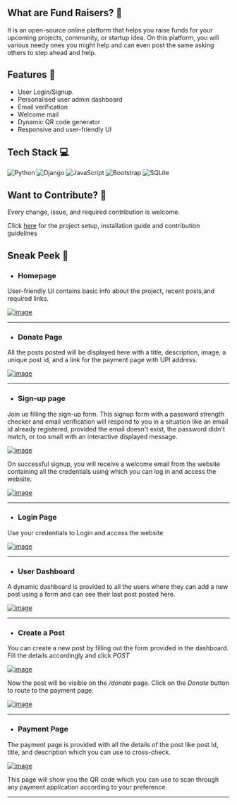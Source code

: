 ## What are Fund Raisers? 🤔
It is an open-source online platform that helps you raise funds for your upcoming projects, community, or startup idea. On this platform, you will various needy ones you might help and can even post the same asking others to step ahead and help.

## Features 💫
+ User Login/Signup.
+ Personalised user admin dashboard
+ Email verification
+ Welcome mail 
+ Dynamic QR code generator
+ Responsive and user-friendly UI

## Tech Stack 💻
![Python](https://img.shields.io/badge/python-3670A0?style=for-the-badge&logo=python&logoColor=ffdd54) ![Django](https://img.shields.io/badge/django-%23092E20.svg?style=for-the-badge&logo=django&logoColor=white) ![JavaScript](https://img.shields.io/badge/javascript-%23323330.svg?style=for-the-badge&logo=javascript&logoColor=%23F7DF1E) ![Bootstrap](https://img.shields.io/badge/bootstrap-%23563D7C.svg?style=for-the-badge&logo=bootstrap&logoColor=white) ![SQLite](https://img.shields.io/badge/sqlite-%2307405e.svg?style=for-the-badge&logo=sqlite&logoColor=white)

## Want to Contribute? 🤝

Every change, issue, and required contribution is welcome.


Click [here]('./contribution.md) for the project setup, installation guide and contribution guidelines

## Sneak Peek 👀

+ ### **Homepage** 
User-friendly UI contains basic info about the project, recent posts,and required links.

[![image](https://www.linkpicture.com/q/fundsHomepage.png)](https://www.linkpicture.com/view.php?img=LPic630058d665011415661358)

---
+ ### **Donate Page**
All the posts posted will be displayed here with a title, description, image, a unique post id, and a link for the payment page with UPI address.

[![image](https://www.linkpicture.com/q/loginAsdiffUser.png)](https://www.linkpicture.com/view.php?img=LPic630058d665011415661358)

---

+ ### **Sign-up page**  
Join us filling the sign-up form. This signup form with a password strength checker and email verification will respond to you in a situation like an email id already registered, provided the email doesn't exist, the password didn't match, or too small with an interactive displayed message.

[![image](https://www.linkpicture.com/q/signUpform.png)](https://www.linkpicture.com/view.php?img=LPic630058d665011415661358)

On successful signup, you will receive a welcome email from the website containing all the credentials using which you can log in and access the website.

[![image](https://www.linkpicture.com/q/welcomeMail.png)](https://www.linkpicture.com/view.php?img=LPic630058d665011415661358)

---


+ ### **Login Page** 
Use your credentials to Login and access the website

[![image](https://www.linkpicture.com/q/loginPage.png)](https://www.linkpicture.com/view.php?img=LPic630058d665011415661358)

---

+ ### **User Dashboard** 
A dynamic dashboard is provided to all the users where they can add a new post using a form and can see their last post posted here.

[![image](https://www.linkpicture.com/q/dashboard_4.png)](https://www.linkpicture.com/view.php?img=LPic630058d665011415661358)

---

+ ### **Create a Post** 
You can create a new post by filling out the form provided in the dashboard. Fill the details accordingly and click _POST_

[![image](https://www.linkpicture.com/q/newPostForm.png)](https://www.linkpicture.com/view.php?img=LPic630058d665011415661358)



Now the post will be visible on the _/donate_ page. Click on the _Donate_ button to route to the payment page.

[![image](https://www.linkpicture.com/q/loginAsdiffUser.png)](https://www.linkpicture.com/view.php?img=LPic630058d665011415661358)

---

+ ### **Payment Page** 
The payment page is provided with all the details of the post like post Id, title, and description which you can use to cross-check.

[![image](https://www.linkpicture.com/q/paymentPage.png)](https://www.linkpicture.com/view.php?img=LPic630058d665011415661358)

This page will show you the QR code which you can use to scan through any payment application according to your preference.

---